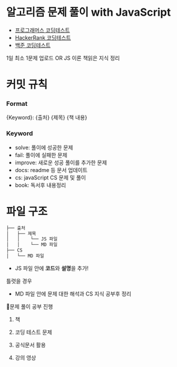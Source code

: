 # 알고리즘 문제 풀이 with JavaScript

- [프로그래머스 코딩테스트](https://school.programmers.co.kr/learn/challenges?order=recent)
- [HackerRank 코딩테스트](https://www.hackerrank.com/dashboard)
- [백준 코딩테스트](https://www.acmicpc.net/workbook/top)

1일 최소 1문제 업로드 OR JS 이론 책읽은 지식 정리

# 커밋 규칙

### Format

{Keyword}: {출처} {제목} {책 내용}

### Keyword

- solve: 풀이에 성공한 문제
- fail: 풀이에 실패한 문제
- improve: 새로운 성공 풀이를 추가한 문제
- docs: readme 등 문서 업데이트
- cs: javaScript CS 문제 및 풀이
- book: 독서후 내용정리

# 파일 구조

```bash
├── 출처
│   ├── 제목
│   │    └── JS 파일
│   │    └── MD 파일
├── CS
│   └── MD 파일

```

- JS 파일 안에 **코드**와 **설명**을 추가!

틀렷을 경우

- MD 파일 안에 문제 대한 해석과 CS 지식 공부후 정리

📢문제 풀이 공부 진행


1. 책

2. 코딩 테스트 문제

3. 공식문서 활용

4. 강의 영상

